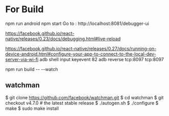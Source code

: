 # For Build
npm run android
npm start
Go to : http://localhost:8081/debugger-ui

https://facebook.github.io/react-native/releases/0.23/docs/debugging.html#live-reload

https://facebook.github.io/react-native/releases/0.27/docs/running-on-device-android.html#configure-your-app-to-connect-to-the-local-dev-server-via-wi-fi
adb shell input keyevent 82
adb reverse tcp:8097 tcp:8097

npm run build -- --watch

## watchman
$ git clone https://github.com/facebook/watchman.git
$ cd watchman
$ git checkout v4.7.0  # the latest stable release
$ ./autogen.sh
$ ./configure
$ make
$ sudo make install
